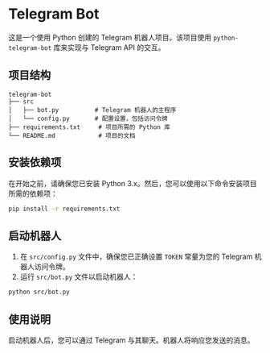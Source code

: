 # Telegram Bot

这是一个使用 Python 创建的 Telegram 机器人项目。该项目使用 `python-telegram-bot` 库来实现与 Telegram API 的交互。

## 项目结构

```
telegram-bot
├── src
│   ├── bot.py          # Telegram 机器人的主程序
│   └── config.py       # 配置设置，包括访问令牌
├── requirements.txt     # 项目所需的 Python 库
└── README.md            # 项目的文档
```

## 安装依赖项

在开始之前，请确保您已安装 Python 3.x。然后，您可以使用以下命令安装项目所需的依赖项：

```bash
pip install -r requirements.txt
```

## 启动机器人

1. 在 `src/config.py` 文件中，确保您已正确设置 `TOKEN` 常量为您的 Telegram 机器人访问令牌。
2. 运行 `src/bot.py` 文件以启动机器人：

```bash
python src/bot.py
```

## 使用说明

启动机器人后，您可以通过 Telegram 与其聊天。机器人将响应您发送的消息。